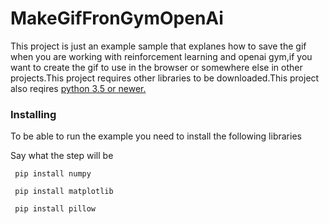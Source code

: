 # MakeGifFronGymOpenAi
This project is just an example sample that explanes how to save the gif when you are working with reinforcement learning and openai gym,if you want to create the gif to use in the browser or somewhere else in other projects.This project requires other libraries to be downloaded.This project also reqires [python 3.5 or newer.](https://www.python.org/downloads/) 


### Installing

To be able to run the example you need to install the following libraries

Say what the step will be

```
 pip install numpy
```

```
 pip install matplotlib
```

```
 pip install pillow
```
